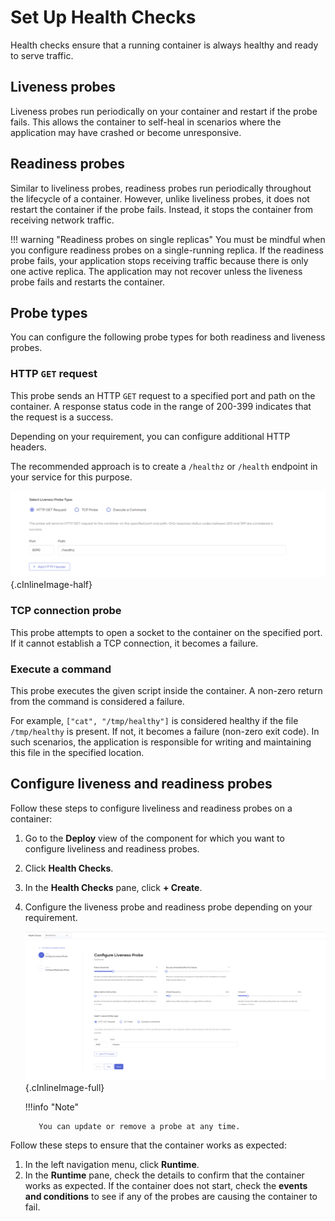 # Set Up Health Checks

Health checks ensure that a running container is always healthy and ready to serve traffic.

## Liveness probes

Liveness probes run periodically on your container and restart if the probe fails.
This allows the container to self-heal in scenarios where the application may have crashed or become unresponsive.

## Readiness probes

Similar to liveliness probes, readiness probes run periodically throughout the lifecycle of a container.
However, unlike liveliness probes, it does not restart the container if the probe fails. Instead, it stops the container from receiving network traffic.

!!! warning "Readiness probes on single replicas"
    You must be mindful when you configure readiness probes on a single-running replica. If the readiness probe fails, your application stops receiving traffic  because there is only one active replica. The application may not recover unless the liveness probe fails and restarts the container.

## Probe types

You can configure the following probe types for both readiness and liveness probes.

### HTTP `GET` request

This probe sends an HTTP `GET` request to a specified port and path on the container. A response status code in the range of 200-399 indicates that the request is a success.

Depending on your requirement, you can configure additional HTTP headers.

The recommended approach is to create a `/healthz` or `/health` endpoint in your service for this purpose.

![HTTP GET probe](../assets/img/devops-and-ci-cd/healthchecks/http-get-probe.png){.cInlineImage-half}

### TCP connection probe

This probe attempts to open a socket to the container on the specified port. If it cannot establish a TCP connection, it becomes a failure.

### Execute a command

This probe executes the given script inside the container. A non-zero return from the command is considered a failure.

For example, `["cat", "/tmp/healthy"]` is considered healthy if the file `/tmp/healthy` is present. If not, it becomes a failure (non-zero exit code).
In such scenarios, the application is responsible for writing and maintaining this file in the specified location.

## Configure liveness and readiness probes

Follow these steps to configure liveliness and readiness probes on a container:

1. Go to the **Deploy** view of the component for which you want to configure liveliness and readiness probes.
2. Click **Health Checks**.
3. In the **Health Checks** pane, click **+ Create**.
4. Configure the liveness probe and readiness probe depending on your requirement.

    ![Configure probe](../assets/img/devops-and-ci-cd/healthchecks/confgure-probes.png){.cInlineImage-full}
  
    !!!info "Note"

          You can update or remove a probe at any time.

Follow these steps to ensure that the container works as expected:

1. In the left navigation menu, click **Runtime**.
2. In the **Runtime** pane, check the details to confirm that the container works as expected. If the container does not start, check the **events and conditions** to see if any of the probes are causing the container to fail.
